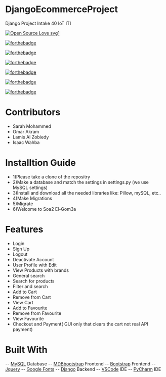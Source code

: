 # DjangoEcommerceProject
Django Project Intake 40 IoT ITI

[![Open Source Love svg1](https://badges.frapsoft.com/os/v1/open-source.svg?v=103)](https://github.com/ellerbrock/open-source-badges/)

[![forthebadge](https://forthebadge.com/images/badges/made-with-python.svg)](https://forthebadge.com)

[![forthebadge](https://forthebadge.com/images/badges/built-with-love.svg)](https://forthebadge.com)

[![forthebadge](https://forthebadge.com/images/badges/built-with-swag.svg)](https://forthebadge.com)

[![forthebadge](https://forthebadge.com/images/badges/uses-html.svg)](https://forthebadge.com)

[![forthebadge](https://forthebadge.com/images/badges/uses-css.svg)](https://forthebadge.com)

[![forthebadge](https://forthebadge.com/images/badges/uses-git.svg)](https://forthebadge.com)


# Contributors 
- Sarah Mohammed
- Omar Akram 
- Lamis Al Zobiedy
- Isaac Wahba 

# Installtion Guide

- 1)Please take a clone of the repositry
- 2)Make a database and match the settings in settings.py (we use MySQL settings)
- 3)Install and download all the needed libraries like: Pillow, mySQL, etc..
- 4)Make Migrations
- 5)Migrate
- 6)Welcome to Soa2 El-Gom3a

# Features
- Login
- Sign Up
- Logout
- Deactivate Account
- User Profile with Edit
- View Products with brands
- General search
- Search for products
- Filter and search
- Add to Cart
- Remove from Cart
- View Cart
- Add to Favourite
- Remove from Favourite
- View Favourite
- Checkout and Payment( GUI only that clears the cart not real API payment)

# Built With
-- [MySQL](https://dev.mysql.com/downloads/connector/j/) Database
-- [MDBbootstrap](https://mdbootstrap.com/) Frontend
-- [Bootstrap](https://getbootstrap.com/) Frontend
-- [Jquery](https://jquery.com/)
-- [Google Fonts](https://fonts.google.com/)
-- [Django](https://www.djangoproject.com/) Backend
-- [VSCode](https://code.visualstudio.com/) IDE
-- [PyCharm](https://www.jetbrains.com/pycharm/) IDE
